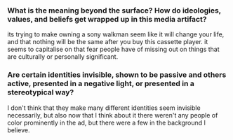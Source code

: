 ### What is the meaning beyond the surface? How do ideologies, values, and beliefs get wrapped up in this media artifact?

its trying to make owning a sony walkman seem like it will change your life, and that nothing will be the same after you buy this cassette player. it seems to capitalise on that fear people have of missing out on things that are culturally or personally significant. 

### Are certain identities invisible, shown to be passive and others active, presented in a negative light, or presented in a stereotypical way? 

I don't think that they make many different identities seem invisible necessarily, but also now that I think about it there weren't any people of color prominently in the ad, but there were a few in the background I believe. 
 